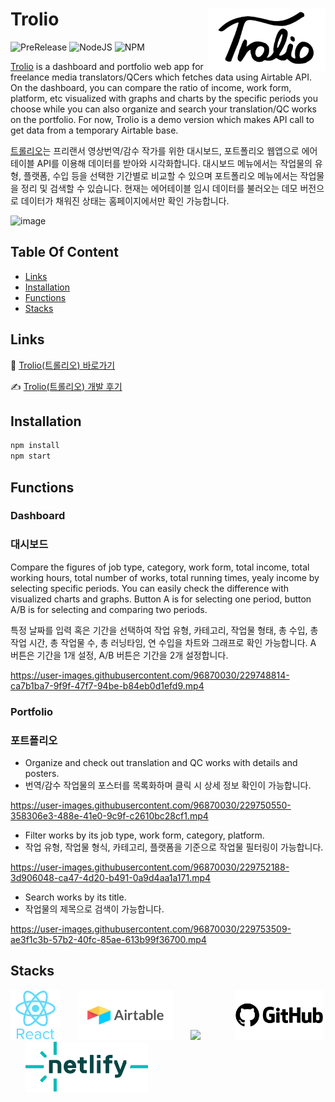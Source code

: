 <div>
<a href="https://trolio.netlify.app">
  <img src="/public/trolio_logo_black.png" alt="trolio logo" align="right" height="100" />
</a> 
<h1>Trolio</h1>
</div>

![PreRelease](https://img.shields.io/badge/pre--release-v0.1.3--alpha-yellow)
![NodeJS](https://img.shields.io/badge/node.js-v14.19.0-green?logo=node.js)
![NPM](https://img.shields.io/badge/npm-v6.14.16-blue?logo=npm)

[Trolio](https://trolio.netlify.app) is a dashboard and portfolio web app for freelance media translators/QCers which fetches data using Airtable API.
On the dashboard, you can compare the ratio of income, work form, platform, etc visualized with graphs and charts by the specific periods you choose while you can also organize and search your translation/QC works on the portfolio. For now, Trolio is a demo version which makes API call to get data from a temporary Airtable base.

[트롤리오](https://trolio.netlify.app)는 프리랜서 영상번역/감수 작가를 위한 대시보드, 포트폴리오 웹앱으로 에어테이블 API를 이용해 데이터를 받아와 시각화합니다.
대시보드 메뉴에서는 작업물의 유형, 플랫폼, 수입 등을 선택한 기간별로 비교할 수 있으며 포트폴리오 메뉴에서는 작업물을 정리 및 검색할 수 있습니다. 현재는 에어테이블 임시 데이터를 불러오는 데모 버전으로 데이터가 채워진 상태는 홈페이지에서만 확인 가능합니다.

![image](https://user-images.githubusercontent.com/96870030/229689022-b8c991a4-b679-4a2c-885c-c323dea6000b.png)

## Table Of Content
- [Links](#links)
- [Installation](#installation)
- [Functions](#functions)
- [Stacks](#stacks)

## Links
🔗 [Trolio(트롤리오) 바로가기](https://trolio.netlify.app)  

✍️ [Trolio(트롤리오) 개발 후기](https://dev-rong.github.io/blog/trolio-review)

## Installation
```bash
npm install
npm start
```

## Functions
### Dashboard
### 대시보드
Compare the figures of job type, category, work form, total income, total working hours, total number of works, total running times, yealy income by selecting specific periods. You can easily check the difference with visualized charts and graphs. Button A is for selecting one period, button A/B is for selecting and comparing two periods.


특정 날짜를 입력 혹은 기간을 선택하여 작업 유형, 카테고리, 작업물 형태, 총 수입, 총 작업 시간, 총 작업물 수, 총 러닝타임, 연 수입을 차트와 그래프로 확인 가능합니다. A 버튼은 기간을 1개 설정, A/B 버튼은 기간을 2개 설정합니다. 

https://user-images.githubusercontent.com/96870030/229748814-ca7b1ba7-9f9f-47f7-94be-b84eb0d1efd9.mp4 

<space><space>
### Portfolio
### 포트폴리오
- Organize and check out translation and QC works with details and posters.
- 번역/감수 작업물의 포스터를 목록화하며 클릭 시 상세 정보 확인이 가능합니다.

https://user-images.githubusercontent.com/96870030/229750550-358306e3-488e-41e0-9c9f-c2610bc28cf1.mp4



<space><space>
- Filter works by its job type, work form, category, platform.
- 작업 유형, 작업물 형식, 카테고리, 플랫폼을 기준으로 작업물 필터링이 가능합니다.

https://user-images.githubusercontent.com/96870030/229752188-3d906048-ca47-4d20-b491-0a9d4aa1a171.mp4


<space><space>
- Search works by its title.
- 작업물의 제목으로 검색이 가능합니다.


https://user-images.githubusercontent.com/96870030/229753509-ae3f1c3b-57b2-40fc-85ae-613b99f36700.mp4



## Stacks
<img src="https://raw.githubusercontent.com/devicons/devicon/master/icons/react/react-original-wordmark.svg" alt="" height="80"/> &nbsp;&nbsp;&nbsp;&nbsp;&nbsp; <img src="/public/Airtablelogo.webp" height="80"/> &nbsp;&nbsp;&nbsp;&nbsp;&nbsp; <img src="/public/chartjslogo.avif" height="80"/> &nbsp;&nbsp;&nbsp;&nbsp;&nbsp; <img src="https://images.velog.io/images/vi2920va/post/9b15f05e-6a45-4490-9003-2250397ecf58/%EB%8B%A4%EC%9A%B4%EB%A1%9C%EB%93%9C.png" alt="" height="80"/> &nbsp;&nbsp;&nbsp;&nbsp;&nbsp; <img src="/public/githublogo.png" height="80"/> &nbsp;&nbsp;&nbsp;&nbsp;&nbsp; <img src="/public/netlifylogo.png" height="80"/> 
